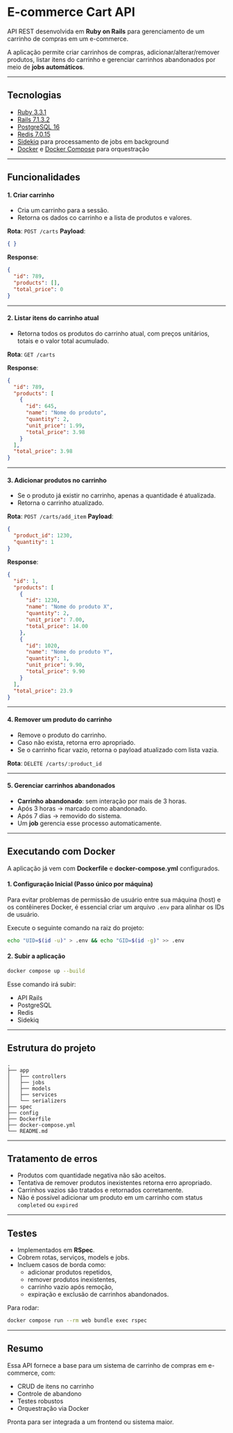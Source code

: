 # E-commerce Cart API

API REST desenvolvida em **Ruby on Rails** para gerenciamento de um carrinho de compras em um e-commerce.  

A aplicação permite criar carrinhos de compras, adicionar/alterar/remover produtos, listar itens do carrinho e gerenciar carrinhos abandonados por meio de **jobs automáticos**.

---

## Tecnologias

- [Ruby 3.3.1](https://www.ruby-lang.org)
- [Rails 7.1.3.2](https://rubyonrails.org)
- [PostgreSQL 16](https://www.postgresql.org/)
- [Redis 7.0.15](https://redis.io/)
- [Sidekiq](https://sidekiq.org/) para processamento de jobs em background
- [Docker](https://www.docker.com/) e [Docker Compose](https://docs.docker.com/compose/) para orquestração

---

## Funcionalidades

#### 1. Criar carrinho
- Cria um carrinho para a sessão.
- Retorna os dados co carrinho e a lista de produtos e valores.

**Rota**: `POST /carts`
**Payload**:
```json
{ }
```

**Response**:
```json
{
  "id": 789,
  "products": [],
  "total_price": 0
}
```

---

#### 2. Listar itens do carrinho atual
- Retorna todos os produtos do carrinho atual, com preços unitários, totais e o valor total acumulado.

**Rota**: `GET /carts`

**Response**:
```json
{
  "id": 789,
  "products": [
    {
      "id": 645,
      "name": "Nome do produto",
      "quantity": 2,
      "unit_price": 1.99,
      "total_price": 3.98
    }
  ],
  "total_price": 3.98
}
```

---

#### 3. Adicionar produtos no carrinho
- Se o produto já existir no carrinho, apenas a quantidade é atualizada.
- Retorna o carrinho atualizado.

**Rota**: `POST /carts/add_item`
**Payload**:
```json
{
  "product_id": 1230,
  "quantity": 1
}
```

**Response**:
```json
{
  "id": 1,
  "products": [
    {
      "id": 1230,
      "name": "Nome do produto X",
      "quantity": 2,
      "unit_price": 7.00,
      "total_price": 14.00
    },
    {
      "id": 1020,
      "name": "Nome do produto Y",
      "quantity": 1,
      "unit_price": 9.90,
      "total_price": 9.90
    }
  ],
  "total_price": 23.9
}
```

---

#### 4. Remover um produto do carrinho
- Remove o produto do carrinho.
- Caso não exista, retorna erro apropriado.
- Se o carrinho ficar vazio, retorna o payload atualizado com lista vazia.

**Rota**: `DELETE /carts/:product_id`

---

#### 5. Gerenciar carrinhos abandonados
- **Carrinho abandonado**: sem interação por mais de 3 horas.
- Após 3 horas → marcado como abandonado.
- Após 7 dias → removido do sistema.
- Um **job** gerencia esse processo automaticamente.

---

## Executando com Docker

A aplicação já vem com **Dockerfile** e **docker-compose.yml** configurados.  

#### 1. Configuração Inicial (Passo único por máquina)

Para evitar problemas de permissão de usuário entre sua máquina (host) e os contêineres Docker, é essencial criar um arquivo `.env` para alinhar os IDs de usuário.

Execute o seguinte comando na raiz do projeto:
```bash
echo "UID=$(id -u)" > .env && echo "GID=$(id -g)" >> .env
```

#### 2. Subir a aplicação
```bash
docker compose up --build
```

Esse comando irá subir:
- API Rails
- PostgreSQL
- Redis
- Sidekiq

---

## Estrutura do projeto

```
.
├── app
│   ├── controllers
│   ├── jobs
│   ├── models
│   ├── services
│   └── serializers
├── spec
├── config
├── Dockerfile
├── docker-compose.yml
└── README.md
```

---

## Tratamento de erros

- Produtos com quantidade negativa não são aceitos.
- Tentativa de remover produtos inexistentes retorna erro apropriado.
- Carrinhos vazios são tratados e retornados corretamente.
- Não é possível adicionar um produto em um carrinho com status `completed` ou `expired`

---

## Testes

- Implementados em **RSpec**.
- Cobrem rotas, serviços, models e jobs.
- Incluem casos de borda como:
  - adicionar produtos repetidos,
  - remover produtos inexistentes,
  - carrinho vazio após remoção,
  - expiração e exclusão de carrinhos abandonados.

Para rodar:
```bash
docker compose run --rm web bundle exec rspec
```

---

## Resumo

Essa API fornece a base para um sistema de carrinho de compras em e-commerce, com:
- CRUD de itens no carrinho
- Controle de abandono
- Testes robustos
- Orquestração via Docker

Pronta para ser integrada a um frontend ou sistema maior.
